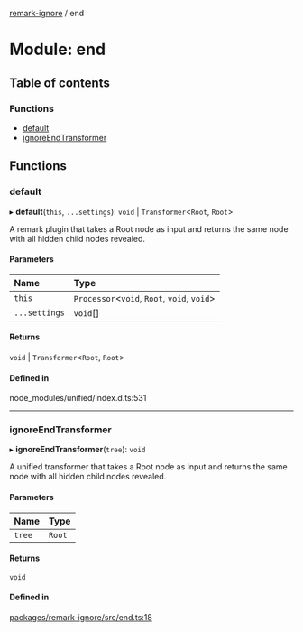[remark-ignore](../README.md) / end

# Module: end

## Table of contents

### Functions

- [default](end.md#default)
- [ignoreEndTransformer](end.md#ignoreendtransformer)

## Functions

### default

▸ **default**(`this`, `...settings`): `void` \| `Transformer`<`Root`, `Root`\>

A remark plugin that takes a Root node as input and returns the same node
with all hidden child nodes revealed.

#### Parameters

| Name | Type |
| :------ | :------ |
| `this` | `Processor`<`void`, `Root`, `void`, `void`\> |
| `...settings` | `void`[] |

#### Returns

`void` \| `Transformer`<`Root`, `Root`\>

#### Defined in

node_modules/unified/index.d.ts:531

___

### ignoreEndTransformer

▸ **ignoreEndTransformer**(`tree`): `void`

A unified transformer that takes a Root node as input and returns the same
node with all hidden child nodes revealed.

#### Parameters

| Name | Type |
| :------ | :------ |
| `tree` | `Root` |

#### Returns

`void`

#### Defined in

[packages/remark-ignore/src/end.ts:18](https://github.com/Xunnamius/unified-utils/blob/dcdf185/packages/remark-ignore/src/end.ts#L18)

